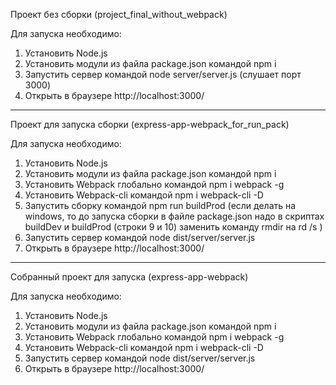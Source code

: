 Проект без сборки (project_final_without_webpack)

Для запуска необходимо:
1. Установить Node.js
2. Установить модули из файла package.json командой npm i
3. Запустить сервер командой node server/server.js (слушает порт 3000)
4. Открыть в браузере http://localhost:3000/

******************************************************************************************************************************************

Проект для запуска сборки (express-app-webpack_for_run_pack)

Для запуска необходимо:
1. Установить Node.js
2. Установить модули из файла package.json командой npm i
3. Установить Webpack глобально командой npm i webpack -g
4. Установить Webpack-cli командой npm i webpack-cli -D
5. Запустить сборку командой npm run buildProd
(если делать на windows, то до запуска сборки в файле package.json надо в скриптах buildDev и buildProd (строки 9 и 10) заменить команду rmdir на rd /s )
6. Запустить сервер командой node dist/server/server.js 
7. Открыть в браузере http://localhost:3000/

******************************************************************************************************************************************

Собранный проект для запуска (express-app-webpack)

Для запуска необходимо:
1. Установить Node.js
2. Установить модули из файла package.json командой npm i
3. Установить Webpack глобально командой npm i webpack -g
4. Установить Webpack-cli командой npm i webpack-cli -D
5. Запустить сервер командой node dist/server/server.js 
6. Открыть в браузере http://localhost:3000/
